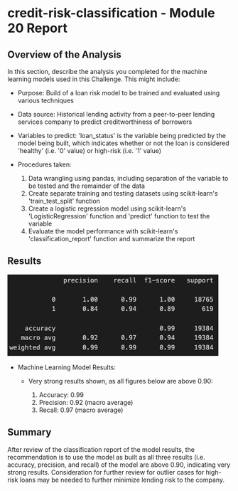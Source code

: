 # credit-risk-classification - Module 20 Report


## Overview of the Analysis

In this section, describe the analysis you completed for the machine learning models used in this Challenge. This might include:

* Purpose: Build of a loan risk model to be trained and evaluated using various techniques

* Data source: Historical lending activity from a peer-to-peer lending services company to predict creditworthiness of borrowers

* Variables to predict: 'loan_status' is the variable being predicted by the model being built, which indicates whether or not the loan is considered 'healthy' (i.e. '0' value) or high-risk (i.e. '1' value)
* Procedures taken:
    1) Data wrangling using pandas, including separation of the variable to be tested and the remainder of the data
    2) Create separate training and testing datasets using scikit-learn's 'train_test_split' function
    3) Create a logistic regression model using scikit-learn's 'LogisticRegression' function and 'predict' function to test the variable
    4) Evaluate the model performance with scikit-learn's 'classification_report' function and summarize the report

## Results

![Classification Results](https://github.com/acdlc4/credit-risk-classification/blob/main/Resources/class_report.png)

* Machine Learning Model Results:
    * Very strong results shown, as all figures below are above 0.90:
        
        1) Accuracy:  0.99
        2) Precision: 0.92 (macro average)
        3) Recall:    0.97 (macro average)

## Summary

After review of the classification report of the model results, the recommendation is to use the model as built as all three results (i.e. accuracy, precision, and recall) of the model are above 0.90, indicating very strong results.  Consideration for further review for outlier cases for high-risk loans may be needed to further minimize lending risk to the company.
